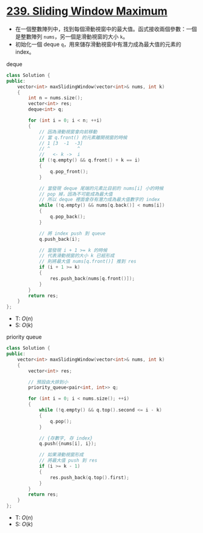 # [239\. Sliding Window Maximum](https://leetcode.com/problems/sliding-window-maximum/)

- 在一個整數陣列中，找到每個滑動視窗中的最大值。函式接收兩個參數：一個是整數陣列 `nums`，另一個是滑動視窗的大小 `k`。
- 初始化一個 deque `q`，用來儲存滑動視窗中有潛力成為最大值的元素的 index。

 deque

```cpp
class Solution {
public:
    vector<int> maxSlidingWindow(vector<int>& nums, int k)
    {
        int n = nums.size();
        vector<int> res;
        deque<int> q;

        for (int i = 0; i < n; ++i)
        {
            // 因為滑動視窗會向前移動
            // 當 q.front() 的元素離開視窗的時候
            // 1 [3  -1  -3]
            // ^          ^
            //   <- k ->  i
            if (!q.empty() && q.front() + k == i)
            {
                q.pop_front();
            }

            // 當發現 deque 尾端的元素比目前的 nums[i] 小的時候
            // pop 掉，因為不可能成為最大值
            // 所以 deque 裡面會存有潛力成為最大值數字的 index
            while (!q.empty() && nums[q.back()] < nums[i])
            {
                q.pop_back();
            }

            // 將 index push 到 queue
            q.push_back(i);

            // 當發現 i + 1 >= k 的時候
            // 代表滑動視窗的大小 k 已經形成
            // 則將最大值 nums[q.front()] 推到 res
            if (i + 1 >= k)
            {
                res.push_back(nums[q.front()]);
            }
        }
        return res;
    }
};
```

- T: $O(n)$
- S: $O(k)$

 priority queue

```cpp
class Solution {
public:
    vector<int> maxSlidingWindow(vector<int>& nums, int k)
    {
        vector<int> res;

        // 預設由大排到小
        priority_queue<pair<int, int>> q;

        for (int i = 0; i < nums.size(); ++i)
        {
            while (!q.empty() && q.top().second <= i - k)
            {
                q.pop();
            }

            // {存數字, 存 index}
            q.push({nums[i], i});

            // 如果滑動視窗形成
            // 將最大值 push 到 res
            if (i >= k - 1)
            {
                res.push_back(q.top().first);
            }
        }
        return res;
    }
};
```

- T: $O(n)$
- S: $O(k)$
